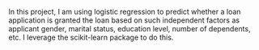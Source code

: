 In this project, I am using logistic regression to predict whether a loan application is granted the loan based on such independent factors as applicant gender, marital status, education level, number of dependents, etc. I leverage the scikit-learn package to do this.
